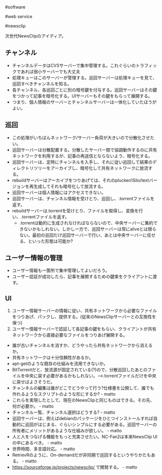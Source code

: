#software

#web service

#newsclip



次世代NewsClipのアイディア。


## チャンネル

* チャンネルデータはCVSサーバーで集中管理する。これぐらいのトラフィックであれば弱小サーバーでも大丈夫
* 処理キューはこのサーバーが管理する。巡回サーバーは処理キューを見て、巡回すべきチャンネルを知る。
* 各チャンネル、各巡回ごとに別の暗号鍵を付与する。巡回サーバーはその鍵をつかって記事を暗号化する。UIサーバーもその鍵をもらって展開する。
* つまり、個人情報のサーバーとチャンネルサーバーは一体化していたほうがよい。

## 巡回

* この処理がいちばんネットワーク/サーバー負荷が大きいので分散化させたい。
* 巡回サーバーは分散配置する。分散したサーバー間で協調動作するのに共有ネットワークを利用するが、記事の再送信とならないよう、暗号化する。
* 巡回サーバーは、定時にチャンネルを入手し、それに従い巡回して結果のディレクトリツリーをアーカイブし、暗号化して共有ネットワークに放流する。
* rebuildサーバーはアーカイブをつりあげては、それのplucker/iSilo/textバージョンを再生成してそれも暗号化して放流する。
* 巡回サーバーは個人情報にはアクセスできない。
* 巡回サーバーは、チャンネル情報を受けとり、巡回し、.torrentファイルを返す。
* rebuildサーバーは.torrentを受けとり、ファイルを取得し、変換を行い、.torrentファイルを返す。
   * .torrentは動的に生成されなければならないので、中央サーバーに集約できないかもしれない。しかし一方で、巡回サーバーは常にaliveとは限らない。最初の巡回だけ巡回サーバーで行い、あとは中央サーバーに任せる、といった形態は可能か?

## ユーザー情報の管理

* ユーザー情報も一箇所で集中管理してよいだろう。
* ユーザー認証が成功したら、記事を展開するための鍵束をクライアントに渡す。

## UI

1. ユーザー情報サーバーの情報に従い、共有ネットワークから必要なファイルをつりあげ、パックし、提供する。(従来のNewsClipサーバーとの互換性を保つ)
1. ユーザー情報サーバーで認証して各記事の鍵をもらい、クライアントが共有ネットワークから直接必要なファイルをつりあげ展開する。
* 誰が古いチャンネルを消すか、どうやったら共有ネットワークから消えるか。
* 共有ネットワークは十分信頼性があるか。
* apt-getのような既存の仕組みを流用できないか。
* BitTorrentだと、放流源が固定されている(?)ので、分散巡回したあとのファイルを中央に戻す必要があるかもしれない。-->.torrentファイルだけを中央に戻せばよさそうだ。
* チャンネルの編集は誰がどこでどうやって行う?仕様書を公開して、誰でも作れるようなスクリプトのような形にするか? - matto 
* これらを実現したとして、現在のNewsClipと同じものはできる。その先、何が必要か。 - matto 
* チャンネル一覧、チャンネル選択はどうする? - matto 
* 巡回サーバーは、例えばdebianのパッケージをひとつインストールすれば自動的に巡回がはじまる、ぐらいシンプルにする必要がある。巡回サーバーの所有者にメリットがあるような仕組みが欲しい。 - matto 
* 人と人をつなげる機能をもっと充実させたい。NC-Fan2は本来NewsClip UIの中にあるべき。 - matto 
* 世界時間、多言語対応。 - matto 
* RetrievRのように、On-demandだが非同期で巡回するというやりかたもある。 - matto 
* https://sourceforge.jp/projects/newsclip/ で開発する。 - matto 
